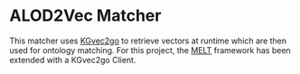 # ALOD2Vec Matcher
This matcher uses <a href="http://kgvec2go.org/">KGvec2go<a/> to retrieve vectors at runtime which are then used
for ontology matching.
For this project, the <a href="https://github.com/dwslab/melt/">MELT</a> framework has been extended with a KGvec2go Client.

